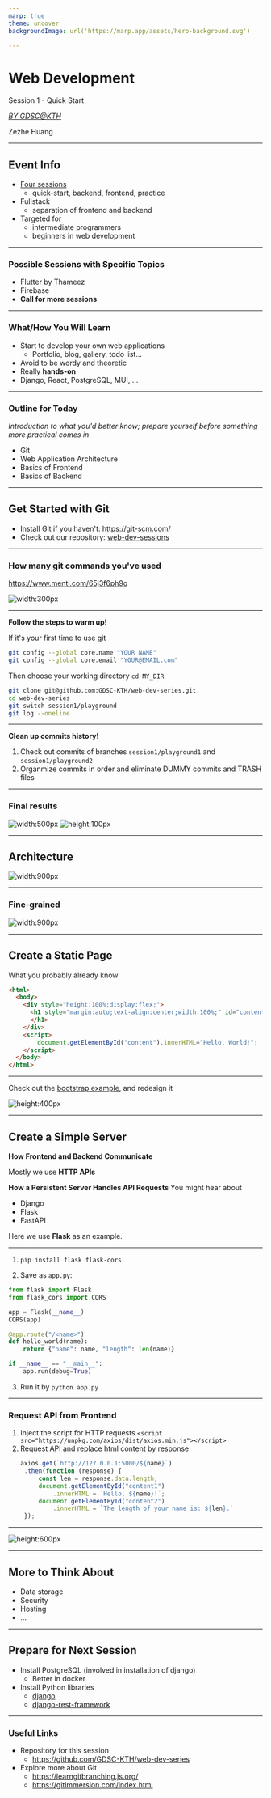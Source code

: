 ```yaml
---
marp: true
theme: uncover
backgroundImage: url('https://marp.app/assets/hero-background.svg')

---
```


# **Web Development**

Session 1 - Quick Start

*[BY GDSC@KTH](https://gdsc.community.dev/kth-royal-institute-of-technology/)*

Zezhe Huang

<!-- _footer: "Powered by Marp for VS Code" -->

---

## **Event Info**

- [Four sessions](https://gdsc.community.dev/events/details/developer-student-clubs-kth-royal-institute-of-technology-presents-hands-on-web-development-series/)
  - quick-start, backend, frontend, practice
- Fullstack
  - separation of frontend and backend
- Targeted for
  - intermediate programmers
  - beginners in web development

---

### Possible Sessions with Specific Topics

- Flutter by Thameez
- Firebase
- **Call for more sessions**

<!-- _header: "Event Info" -->

---

### What/How You Will Learn

- Start to develop your own web applications
  - Portfolio, blog, gallery, todo list...
- Avoid to be wordy and theoretic
- Really **hands-on**
- Django, React, PostgreSQL, MUI, ...

<!-- _header: "Event Info" -->

---

### Outline for Today

*Introduction to what you'd better know; prepare yourself before something more practical comes in*

- Git
- Web Application Architecture
- Basics of Frontend
- Basics of Backend

<!-- _header: "Event Info" -->

---

## **Get Started with Git**

- Install Git if you haven't: https://git-scm.com/
- Check out our repository: [web-dev-sessions](https://github.com/GDSC-KTH/web-dev-sessions)

---

### How many git commands you've used

https://www.menti.com/65j3f6ph9q

![width:300px](mentimeter_qr_code.png)

<!-- Result: https://www.mentimeter.com/s/22173a67c6cd8e3c44235af3a921921b/2b55029eef3f -->

<!-- _header: "Get Started with Git" -->

---

**Follow the steps to warm up!**

If it's your first time to use git

```sh
git config --global core.name "YOUR NAME"
git config --global core.email "YOUR@EMAIL.com"
```

Then choose your working directory `cd MY_DIR`

```sh
git clone git@github.com:GDSC-KTH/web-dev-series.git
cd web-dev-series
git switch session1/playground
git log --oneline
```

<!-- _header: "Get Started with Git" -->

---

**Clean up commits history!**

1. Check out commits of branches `session1/playground1` and `session1/playground2`
2. Organmize commits in order and eliminate DUMMY commits and TRASH files

<!-- _header: "Get Started with Git" -->

---

### Final results

![width:500px](tree.png)
![height:100px](git-log.png)


<!-- _header: "Get Started with Git" -->

---

## **Architecture**

![width:900px](arch.png)

<!-- _footer: "https://litslink.com/blog/web-application-architecture" -->

---

### Fine-grained

![width:900px](components.png)

<!-- _header: "Architecture" -->
<!-- _footer: "https://litslink.com/blog/web-application-architecture" -->

---

## **Create a Static Page**

What you probably already know

```html
<html>
  <body>
    <div style="height:100%;display:flex;">
      <h1 style="margin:auto;text-align:center;width:100%;" id="content">
      </h1>
    </div>
    <script>
        document.getElementById("content").innerHTML="Hello, World!";
    </script>
  </body>
</html>
```

---

Check out the [bootstrap example](https://getbootstrap.com/docs/5.1/examples/sign-in/), and redesign it

![height:400px](example.png)

<!-- _header: "Create a Static Page" -->


---

## **Create a Simple Server**

**How Frontend and Backend Communicate**

Mostly we use **HTTP APIs**

**How a Persistent Server Handles API Requests**
You might hear about
- Django
- Flask
- FastAPI

Here we use **Flask** as an example.

---

1. `pip install flask flask-cors`

2. Save as `app.py`:

```python
from flask import Flask
from flask_cors import CORS

app = Flask(__name__)
CORS(app)

@app.route("/<name>")
def hello_world(name):
    return {"name": name, "length": len(name)}

if __name__ == "__main__":
    app.run(debug=True)
```

3. Run it by `python app.py`

<!-- _header: "Create a Simple Server" -->

---

### **Request API from Frontend**

1. Inject the script for HTTP requests
  `<script src="https://unpkg.com/axios/dist/axios.min.js"></script>
`
1. Request API and replace html content by response
   ```javascript
   axios.get(`http://127.0.0.1:5000/${name}`)
    .then(function (response) {
        const len = response.data.length;
        document.getElementById("content1")
            .innerHTML = `Hello, ${name}!`;
        document.getElementById("content2")
            .innerHTML = `The length of your name is: ${len}.`
    });
   ```

<!-- _header: "Create a Simple Server" -->

---

![height:600px](example2.png)

<!-- _header: "Create a Simple Server" -->

---

## **More to Think About**

- Data storage
- Security
- Hosting
- ...

---

## **Prepare for Next Session**

- Install PostgreSQL (involved in installation of django)
  - Better in docker
- Install Python libraries
  - [django](https://docs.djangoproject.com/en/3.2/intro/install/)
  - [django-rest-framework](https://www.django-rest-framework.org/#installation)

---

### Useful Links

- Repository for this session
  - https://github.com/GDSC-KTH/web-dev-series
- Explore more about Git
  - https://learngitbranching.js.org/
  - https://gitimmersion.com/index.html